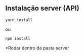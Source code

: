 ## Instalação server (API)

```
yarn install
```

ou

```
npm install
```

\*Rodar dentro da pasta server
